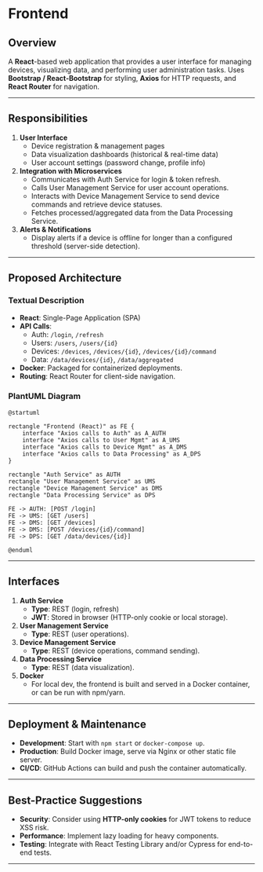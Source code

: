# Frontend

## Overview
A **React**-based web application that provides a user interface for managing devices, visualizing data, and performing user administration tasks. Uses **Bootstrap / React-Bootstrap** for styling, **Axios** for HTTP requests, and **React Router** for navigation.

---

## Responsibilities
1. **User Interface**
    - Device registration & management pages
    - Data visualization dashboards (historical & real-time data)
    - User account settings (password change, profile info)
2. **Integration with Microservices**
    - Communicates with Auth Service for login & token refresh.
    - Calls User Management Service for user account operations.
    - Interacts with Device Management Service to send device commands and retrieve device statuses.
    - Fetches processed/aggregated data from the Data Processing Service.
3. **Alerts & Notifications**
    - Display alerts if a device is offline for longer than a configured threshold (server-side detection).

---

## Proposed Architecture

### Textual Description
- **React**: Single-Page Application (SPA)
- **API Calls**:
    - Auth: `/login`, `/refresh`
    - Users: `/users`, `/users/{id}`
    - Devices: `/devices`, `/devices/{id}`, `/devices/{id}/command`
    - Data: `/data/devices/{id}`, `/data/aggregated`
- **Docker**: Packaged for containerized deployments.
- **Routing**: React Router for client-side navigation.

### PlantUML Diagram

```plantuml
@startuml

rectangle "Frontend (React)" as FE {
    interface "Axios calls to Auth" as A_AUTH
    interface "Axios calls to User Mgmt" as A_UMS
    interface "Axios calls to Device Mgmt" as A_DMS
    interface "Axios calls to Data Processing" as A_DPS
}

rectangle "Auth Service" as AUTH
rectangle "User Management Service" as UMS
rectangle "Device Management Service" as DMS
rectangle "Data Processing Service" as DPS

FE -> AUTH: [POST /login] 
FE -> UMS: [GET /users]
FE -> DMS: [GET /devices]
FE -> DMS: [POST /devices/{id}/command]
FE -> DPS: [GET /data/devices/{id}]

@enduml
```

---

## Interfaces
1. **Auth Service**
    - **Type**: REST (login, refresh)
    - **JWT**: Stored in browser (HTTP-only cookie or local storage).
2. **User Management Service**
    - **Type**: REST (user operations).
3. **Device Management Service**
    - **Type**: REST (device operations, command sending).
4. **Data Processing Service**
    - **Type**: REST (data visualization).
5. **Docker**
    - For local dev, the frontend is built and served in a Docker container, or can be run with npm/yarn.

---

## Deployment & Maintenance
- **Development**: Start with `npm start` or `docker-compose up`.
- **Production**: Build Docker image, serve via Nginx or other static file server.
- **CI/CD**: GitHub Actions can build and push the container automatically.

---

## Best-Practice Suggestions
- **Security**: Consider using **HTTP-only cookies** for JWT tokens to reduce XSS risk.
- **Performance**: Implement lazy loading for heavy components.
- **Testing**: Integrate with React Testing Library and/or Cypress for end-to-end tests.

---